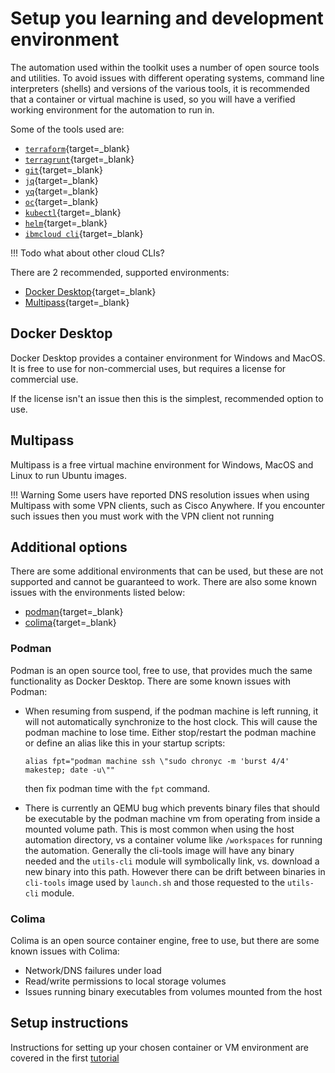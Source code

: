 # Setup you learning and development environment

The automation used within the toolkit uses a number of open source tools and utilities.  To avoid issues with different operating systems, command line interpreters (shells) and versions of the various tools, it is recommended that a container or virtual machine is used, so you will have a verified working environment for the automation to run in.

Some of the tools used are:

-   [`terraform`](https://www.terraform.io){target=_blank}
-   [`terragrunt`](https://terragrunt.gruntwork.io){target=_blank}
-   [`git`](https://git-scm.com){target=_blank}
-   [`jq`](https://stedolan.github.io/jq/){target=_blank}
-   [`yq`](https://mikefarah.gitbook.io/yq/){target=_blank}
-   [`oc`](https://docs.openshift.com/container-platform/latest/cli_reference/openshift_cli/getting-started-cli.html){target=_blank}
-   [`kubectl`](https://kubernetes.io/docs/tasks/tools/#kubectl){target=_blank}
-   [`helm`](https://helm.sh){target=_blank}
-   [`ibmcloud cli`](https://www.ibm.com/cloud/cli){target=_blank}

!!! Todo
    what about other cloud CLIs?

There are 2 recommended, supported environments:

-   [Docker Desktop](https://www.docker.com/products/docker-desktop/){target=_blank}
-   [Multipass](https://multipass.run){target=_blank}

## Docker Desktop

Docker Desktop provides a container environment for Windows and MacOS.  It is free to use for non-commercial uses, but requires a license for commercial use.

If the license isn't an issue then this is the simplest, recommended option to use.

## Multipass

Multipass is a free virtual machine environment for Windows, MacOS and Linux to run Ubuntu images.

!!! Warning
    Some users have reported DNS resolution issues when using Multipass with some VPN clients, such as Cisco Anywhere.  If you encounter such issues then you must work with the VPN client not running

## Additional options

There are some additional environments that can be used, but these are not supported and cannot be guaranteed to work.  There are also some known issues with the environments listed below:

-   [podman](https://podman.io){target=_blank}
-   [colima](https://github.com/abiosoft/colima){target=_blank}

### Podman

Podman is an open source tool, free to use, that provides much the same functionality as Docker Desktop.  There are some known issues with Podman:

-   When resuming from suspend, if the podman machine is left running, it will not automatically synchronize to the host clock. This will cause the podman machine to lose time. Either stop/restart the podman machine or define an alias like this in your startup scripts:

    ```shell
    alias fpt="podman machine ssh \"sudo chronyc -m 'burst 4/4' makestep; date -u\""
    ```

    then fix podman time with the `fpt` command.

-   There is currently an QEMU bug which prevents binary files that should be executable by the podman machine vm from operating from inside a mounted volume path. This is most common when using the host automation directory, vs a container volume like `/workspaces` for running the automation. Generally the cli-tools image will have any binary needed and the `utils-cli` module will symbolically link, vs. download a new binary into this path. However there can be drift between binaries in `cli-tools` image used by `launch.sh` and those requested to the `utils-cli` module.

### Colima

Colima is an open source container engine, free to use, but there are some known issues with Colima:

-   Network/DNS failures under load
-   Read/write permissions to local storage volumes
-   Issues running binary executables from volumes mounted from the host

## Setup instructions

Instructions for setting up your chosen container or VM environment are covered in the first [tutorial](../tutorials/1-setup.md)
